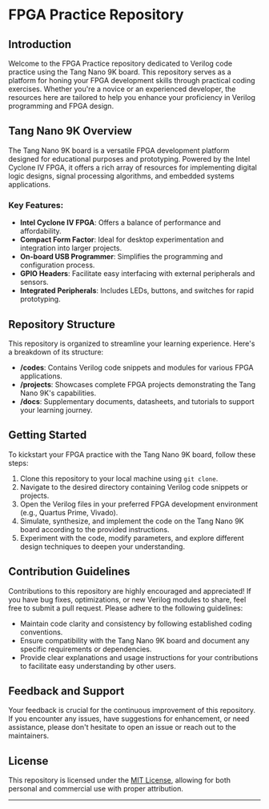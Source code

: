 # FPGA Practice Repository

## Introduction
Welcome to the FPGA Practice repository dedicated to Verilog code practice using the Tang Nano 9K board. This repository serves as a platform for honing your FPGA development skills through practical coding exercises. Whether you're a novice or an experienced developer, the resources here are tailored to help you enhance your proficiency in Verilog programming and FPGA design.

## Tang Nano 9K Overview
The Tang Nano 9K board is a versatile FPGA development platform designed for educational purposes and prototyping. Powered by the Intel Cyclone IV FPGA, it offers a rich array of resources for implementing digital logic designs, signal processing algorithms, and embedded systems applications.

### Key Features:
- **Intel Cyclone IV FPGA**: Offers a balance of performance and affordability.
- **Compact Form Factor**: Ideal for desktop experimentation and integration into larger projects.
- **On-board USB Programmer**: Simplifies the programming and configuration process.
- **GPIO Headers**: Facilitate easy interfacing with external peripherals and sensors.
- **Integrated Peripherals**: Includes LEDs, buttons, and switches for rapid prototyping.

## Repository Structure
This repository is organized to streamline your learning experience. Here's a breakdown of its structure:

- **/codes**: Contains Verilog code snippets and modules for various FPGA applications.
- **/projects**: Showcases complete FPGA projects demonstrating the Tang Nano 9K's capabilities.
- **/docs**: Supplementary documents, datasheets, and tutorials to support your learning journey.

## Getting Started
To kickstart your FPGA practice with the Tang Nano 9K board, follow these steps:
1. Clone this repository to your local machine using `git clone`.
2. Navigate to the desired directory containing Verilog code snippets or projects.
3. Open the Verilog files in your preferred FPGA development environment (e.g., Quartus Prime, Vivado).
4. Simulate, synthesize, and implement the code on the Tang Nano 9K board according to the provided instructions.
5. Experiment with the code, modify parameters, and explore different design techniques to deepen your understanding.

## Contribution Guidelines
Contributions to this repository are highly encouraged and appreciated! If you have bug fixes, optimizations, or new Verilog modules to share, feel free to submit a pull request. Please adhere to the following guidelines:
- Maintain code clarity and consistency by following established coding conventions.
- Ensure compatibility with the Tang Nano 9K board and document any specific requirements or dependencies.
- Provide clear explanations and usage instructions for your contributions to facilitate easy understanding by other users.

## Feedback and Support
Your feedback is crucial for the continuous improvement of this repository. If you encounter any issues, have suggestions for enhancement, or need assistance, please don't hesitate to open an issue or reach out to the maintainers.

## License
This repository is licensed under the [MIT License](LICENSE), allowing for both personal and commercial use with proper attribution.

---

